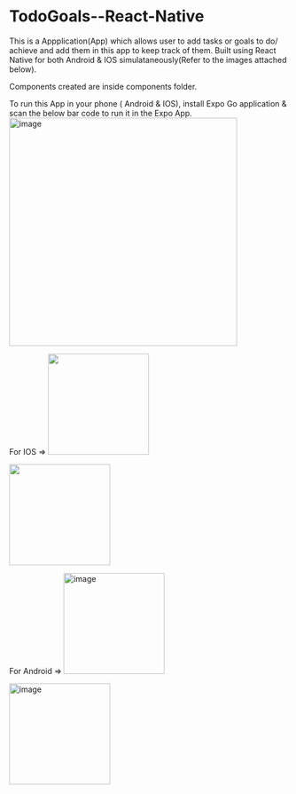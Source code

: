 # TodoGoals--React-Native

This is a Appplication(App) which allows user to add tasks or goals to do/ achieve and add them in this app to keep track of them.
Built using React Native for both Android & IOS simulataneously(Refer to the images attached below).

Components created are inside components folder.

To run this App in your phone ( Android & IOS), install Expo Go application & scan the below bar code to run it in the Expo App.
<img width="411" alt="image" src="https://user-images.githubusercontent.com/81765508/203812783-02ef5697-d794-4f07-bb1e-326cc9d0fe86.png">

For IOS =>
<img width='182' src='https://user-images.githubusercontent.com/81765508/203813127-38bf4779-43e4-4bf7-a94d-e080236fcb95.jpg'>

<img width='182' src='https://user-images.githubusercontent.com/81765508/203813339-abe66659-fd33-4686-853a-4c7d05f8af53.jpg'>

For Android => 
<img width="182" alt="image" src="https://user-images.githubusercontent.com/81765508/203813847-f2010df8-e4cd-41f0-b6f6-7b8ffab27872.png">

<img width="182" alt="image" src="https://user-images.githubusercontent.com/81765508/203814063-7d334214-1977-4959-88b3-1cc7edad54a8.png">




